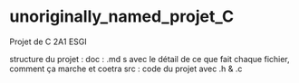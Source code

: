 # unoriginally_named_projet_C
Projet de C 2A1 ESGI

structure du projet :
    doc : .md s avec le détail de ce que fait chaque fichier, comment ça marche et coetra
    src : code du projet avec .h & .c

